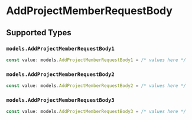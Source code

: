 # AddProjectMemberRequestBody


## Supported Types

### `models.AddProjectMemberRequestBody1`

```typescript
const value: models.AddProjectMemberRequestBody1 = /* values here */
```

### `models.AddProjectMemberRequestBody2`

```typescript
const value: models.AddProjectMemberRequestBody2 = /* values here */
```

### `models.AddProjectMemberRequestBody3`

```typescript
const value: models.AddProjectMemberRequestBody3 = /* values here */
```

